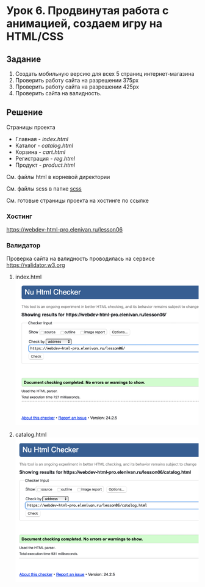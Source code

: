# Урок 6. Продвинутая работа с анимацией, создаем игру на HTML/CSS

## Задание

1. Создать мобильную версию для всех 5 страниц интернет-магазина
2. Проверить работу сайта на разрешении 375px
3. Проверить работу сайта на разрешении 425px
4. Проверить сайта на валидность.

## Решение

Страницы проекта

- Главная - _index.html_
- Каталог - _catalog.html_
- Корзина - _cart.html_
- Регистрация - _reg.html_
- Продукт - _product.html_

Cм. файлы html в корневой директории

Cм. файлы scss в папке [scss](./scss/)

См. готовые страницы проекта на хостинге по ссылке

### Хостинг

https://webdev-html-pro.elenivan.ru/lesson06

### Валидатор

Проверка сайта на валидность проводилась на сервисе
https://validator.w3.org

1. index.html
   ![](./validatorW3/index.png)

2. catalog.html
   ![](./validatorW3/catalog.png)
